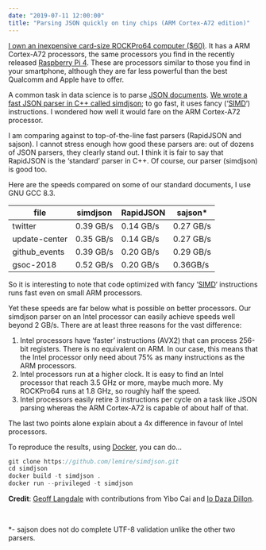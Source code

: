 ```yaml
---
date: "2019-07-11 12:00:00"
title: "Parsing JSON quickly on tiny chips (ARM Cortex-A72 edition)"
---
```




[I own an inexpensive card-size ROCKPro64 computer ($60)](/lemire/blog/2019/05/14/setting-up-a-rockpro64-powerful-single-card-computer/). It has a ARM Cortex-A72 processors, the same processors you find in the recently released [Raspberry Pi 4](https://www.amazon.com/CanaKit-Raspberry-Basic-Kit-2GB/dp/B07TYK4RL8/). These are processors similar to those you find in your smartphone, although they are far less powerful than the best Qualcomm and Apple have to offer.

A common task in data science is to parse [JSON documents](https://www.json.org). [We wrote a fast JSON parser in C++ called simdjson](https://github.com/lemire/simdjson); to go fast, it uses fancy (&lsquo;[SIMD](https://en.wikipedia.org/wiki/SIMD)&lsquo;) instructions. I wondered how well it would fare on the ARM Cortex-A72 processor.

I am comparing against to top-of-the-line fast parsers (RapidJSON and sajson). I cannot stress enough how good these parsers are: out of dozens of JSON parsers, they clearly stand out. I think it is fair to say that RapidJSON is the &lsquo;standard&rsquo; parser in C++. Of course, our parser (simdjson) is good too.

Here are the speeds compared on some of our standard documents, I use GNU GCC 8.3.

file                     |simdjson                 |RapidJSON                |sajson*                  |
-------------------------|-------------------------|-------------------------|-------------------------|
twitter                  |0.39 GB/s                |0.14 GB/s                |0.27 GB/s                |
update-center            |0.35 GB/s                |0.14 GB/s                |0.27 GB/s                |
github_events            |0.39 GB/s                |0.20 GB/s                |0.29 GB/s                |
gsoc-2018                |0.52 GB/s                |0.20 GB/s                |0.36GB/s                 |


So it is interesting to note that code optimized with fancy &lsquo;[SIMD](https://en.wikipedia.org/wiki/SIMD)&lsquo; instructions runs fast even on small ARM processors.

Yet these speeds are far below what is possible on better processors. Our simdjson parser on an Intel processor can easily achieve speeds well beyond 2 GB/s. There are at least three reasons for the vast difference:

1. Intel processors have &lsquo;faster&rsquo; instructions (AVX2) that can process 256-bit registers. There is no equivalent on ARM. In our case, this means that the Intel processor only need about 75% as many instructions as the ARM processors.
1. Intel processors run at a higher clock. It is easy to find an Intel processor that reach 3.5 GHz or more, maybe much more. My ROCKPro64 runs at 1.8 GHz, so roughly half the speed.
1. Intel processors easily retire 3 instructions per cycle on a task like JSON parsing whereas the ARM Cortex-A72 is capable of about half of that.


The last two points alone explain about a 4x difference in favour of Intel processors.

To reproduce the results, using [Docker](https://www.docker.com), you can do&hellip;
```C
git clone https://github.com/lemire/simdjson.git
cd simdjson
docker build -t simdjson .
docker run --privileged -t simdjson
```


__Credit__: [Geoff Langdale](https://branchfree.org) with contributions from Yibo Cai and [Io Daza Dillon](https://github.com/ioioioio).

&nbsp;

*- sajson does not do complete UTF-8 validation unlike the other two parsers.

&nbsp;

